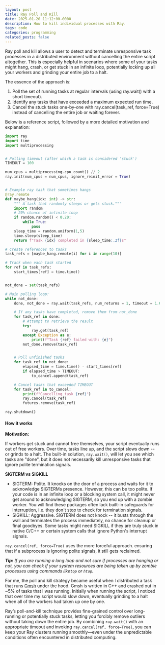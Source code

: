 ```yaml
---
layout: post
title: Ray Poll and Kill
date: 2025-01-20 11:12:00-0000
description: How to kill individual processes with Ray. 
tags: code
categories: programming
related_posts: false
---
```


Ray poll and kill allows a user to detect and terminate unresponsive task processes in a distributed environment without cancelling the entire script altogether. This is especially helpful in scenarios where some of your tasks might hang, crash, or get stuck in an infinite loop, potentially locking up all your workers and grinding your entire job to a halt.

The essence of the approach is:

1. Poll the set of running tasks at regular intervals (using ray.wait() with a short timeout).
2. Identify any tasks that have exceeded a maximum expected run time.
3. Cancel the stuck tasks one-by-one with ray.cancel(task_ref, force=True) instead of cancelling the entire job or waiting forever.

Below is a reference script, followed by a more detailed motivation and explanation:

```python
import ray
import time 
import multiprocessing


# Polling timeout (after which a task is considered 'stuck')
TIMEOUT = 100 

num_cpus = multiprocessing.cpu_count() // 2 
ray.init(num_cpus = num_cpus, ignore_reinit_error = True)


# Example ray task that sometimes hangs
@ray.remote
def maybe_hang(idx: int) -> str: 
    """ A task that randomly sleeps or gets stuck."""
    import random 
    # 20% chance of infinite loop
    if random.random() < 0.20: 
        while True:
            pass
    sleep_time = random.uniform(1,5)
    time.sleep(sleep_time)
    return f"Task {idx} completed in {sleep_time:.2f}s"

# Create references to tasks
task_refs = [maybe_hang.remote(i) for i in range(10)]

# Track when each task started
for ref in task_refs:
    start_times[ref] = time.time() 


not_done = set(task_refs)

# Main polling loop: 
while not_done:  
    done, not_done = ray.wait(task_refs, num_returns = 1, timeout = 1.0)

    # If any tasks have completed, remove them from not_done 
    for task_ref in done:
        # Attempt to retrieve the result
        try: 
            ray.get(task_ref)
        except Exception as e:
            print(f"Task {ref} failed with: {e}")
        not_done.remove(task_ref)


    # Poll unfinished tasks
    for task_ref in not_done:
        elapsed_time = time.time() - start_times[ref]
        if elapsed_time > TIMEOUT: 
            to_cancel.append(task_ref)

    # Cancel tasks that exceeded TIMEOUT 
    for task_ref in to_cancel:
        print(f"Cancelling task {ref}") 
        ray.cancel(task_ref)
        futures.remove(task_ref)

ray.shutdown()
```

#### How it works

**Motivation:**

If workers get stuck and cannot free themselves, your script eventually runs out of free workers. Over time, tasks line up, and the script slows down -- or grinds to a halt. The built-in solution, ``ray.wait()``, will let you see which tasks are "done", but it does not necessarily kill unresponsive tasks that ignore polite termination signals. 

**SIGTERM vs SIGKILL** 

* SIGTERM: Polite. It knocks on the door of a process and waits for it to acknowledge SIGTERMs presence. However, this can be too polite. If your code is in an infinite loop or a blocking system call, it might never get around to acknowledging SIGTERM, so you end up with a zombie worker.  You will find these packages often lack built-in safeguards for interruption, i.e. they don't stop to check for termination signals. 
* SIGKILL: Aggressive. SIGTERM does not knock -- it busts through the wall and terminates the process immediately, no chance for cleanup or final goodbyes. Some tasks might need SIGKILL if they are truly stuck in native C/C++ or certain system calls that ignore Python's interrupt signals. 

```ray.cancel(ref, force=True)``` uses the more forceful approach. ensuring that if a subprocess is ignoring polite signals, it still gets reclaimed.


**_Tip_:** _If you are running a long loop and not sure if processes are hanging or not, you can check if your system resources are being taken up by zombie processes using commands like```top``` or ```htop```._

For me, the poll and kill strategy became useful when I distributed a task that runs [Gmsh](https://gmsh.info) under the hood. Gmsh is written in C++ and crashed out in ~5% of tasks that I was running. Initially when running the script, I noticed that over time my script would slow down, eventually grinding to a halt when all of the workers had taken up one by one.


Ray’s poll-and-kill technique provides fine-grained control over long-running or potentially stuck tasks, letting you forcibly remove outliers without taking down the entire job. By combining ```ray.wait()``` with an appropriate timeout and invoking ```ray.cancel(ref, force=True)```, you can keep your Ray clusters running smoothly—even under the unpredictable conditions often encountered in distributed computing.






